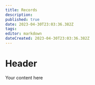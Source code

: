 ```yaml
---
title: Records
description: 
published: true
date: 2023-04-30T23:03:36.382Z
tags: 
editor: markdown
dateCreated: 2023-04-30T23:03:36.382Z
---
```


# Header
Your content here